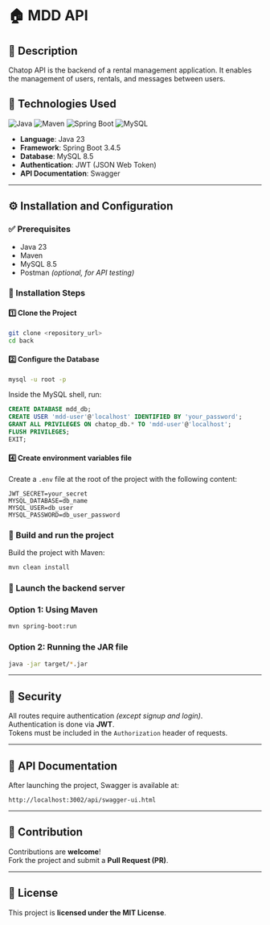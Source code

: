 # 🏠 MDD API

## 📌 Description
Chatop API is the backend of a rental management application. It enables the management of users, rentals, and messages between users.

## 🚀 Technologies Used
![Java](https://img.shields.io/badge/Java-23-orange)
![Maven](https://img.shields.io/badge/Maven-3.9.9-purple)
![Spring Boot](https://img.shields.io/badge/Spring_Boot-3.4.5-green)
![MySQL](https://img.shields.io/badge/MySQL-8.5-darkblue)

- **Language**: Java 23
- **Framework**: Spring Boot 3.4.5
- **Database**: MySQL 8.5
- **Authentication**: JWT (JSON Web Token)
- **API Documentation**: Swagger

---

## ⚙️ Installation and Configuration

### ✅ Prerequisites
- Java 23
- Maven
- MySQL 8.5
- Postman *(optional, for API testing)*

### 🔧 Installation Steps

#### 1️⃣ Clone the Project
```sh
git clone <repository_url>
cd back
```

#### 2️⃣ Configure the Database
```sh
mysql -u root -p
```
Inside the MySQL shell, run:
```sql
CREATE DATABASE mdd_db;
CREATE USER 'mdd-user'@'localhost' IDENTIFIED BY 'your_password';
GRANT ALL PRIVILEGES ON chatop_db.* TO 'mdd-user'@'localhost';
FLUSH PRIVILEGES;
EXIT;
```

#### 4️⃣ Create environment variables file

Create a `.env` file at the root of the project with the following content:

```
JWT_SECRET=your_secret
MYSQL_DATABASE=db_name
MYSQL_USER=db_user
MYSQL_PASSWORD=db_user_password
```


### 🚀 Build and run the project

Build the project with Maven:

```bash
mvn clean install
```
### 🚀 Launch the backend server

### Option 1: Using Maven

```bash
mvn spring-boot:run
```

### Option 2: Running the JAR file

```bash
java -jar target/*.jar
```

---


## 🔐 Security
All routes require authentication *(except signup and login)*.  
Authentication is done via **JWT**.  
Tokens must be included in the `Authorization` header of requests.

---

## 📖 API Documentation
After launching the project, Swagger is available at:
```
http://localhost:3002/api/swagger-ui.html
```

---

## 🤝 Contribution
Contributions are **welcome**!  
Fork the project and submit a **Pull Request (PR)**.

---

## 📝 License
This project is **licensed under the MIT License**.
